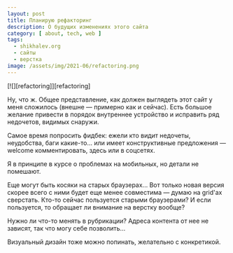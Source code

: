 ```yaml
---
layout: post
title: Планирую рефакторинг
description: О будущих изменениях этого сайта
category: [ about, tech, web ]
tags:
  - shikhalev.org
  - сайты
  - верстка
image: /assets/img/2021-06/refactoring.png
---
```

<div class="right-box" style="max-width:320px;">
[![][refactoring]][refactoring]
</div>

Ну, что ж. Общее представление, как должен выглядеть этот сайт у меня сложилось (внешне — примерно как и сейчас).
Есть большое желание привести в порядок внутреннее устройство и исправить ряд недочетов, видимых снаружи.

Самое время попросить фидбек: ежели кто видит недочеты, неудобства, баги какие-то... или имеет конструктивные
предложения — welcome комментировать, здесь или в соцсетях.

Я в принципе в курсе о проблемах на мобильных, но детали не помешают.

Еще могут быть косяки на старых браузерах... Вот только новая версия скорее всего с ними будет еще менее совместима —
думаю на grid'ах сверстать. Кто-то сейчас пользуется старыми браузерами? И если пользуется, то обращает ли внимание
на верстку вообще?

Нужно ли что-то менять в рубрикации? Адреса контента от нее не зависят, так что могу себе позволить...

Визуальный дизайн тоже можно попинать, желательно с конкретикой.

[refactoring]: /assets/img/2021-06/refactoring.png
